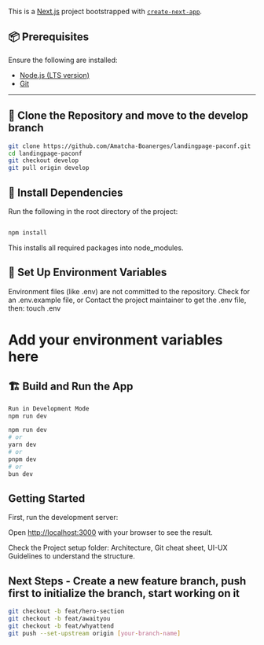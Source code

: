 This is a [Next.js](https://nextjs.org) project bootstrapped with [`create-next-app`](https://nextjs.org/docs/app/api-reference/cli/create-next-app).

## 📦 Prerequisites

Ensure the following are installed:
- [Node.js (LTS version)](https://nodejs.org/)
- [Git](https://git-scm.com/)

---

## 🔁 Clone the Repository and move to the develop branch


```bash
git clone https://github.com/Amatcha-Boanerges/landingpage-paconf.git
cd landingpage-paconf
git checkout develop
git pull origin develop

```


## 📂 Install Dependencies

Run the following in the root directory of the project:

```bash

npm install

```

This installs all required packages into node_modules.

## 🔐 Set Up Environment Variables

Environment files (like .env) are not committed to the repository.
Check for an .env.example file, or
Contact the project maintainer to get the .env file, then:
touch .env

# Add your environment variables here

## 🏗️ Build and Run the App

```bash
Run in Development Mode
npm run dev

npm run dev
# or
yarn dev
# or
pnpm dev
# or
bun dev

```

<!-- Build for Production
npm run build

Start in Production
npm start -->

## Getting Started

First, run the development server:

Open [http://localhost:3000](http://localhost:3000) with your browser to see the result.

Check the Project setup folder: Architecture, Git cheat sheet, UI-UX Guidelines to understand the structure.

## Next Steps - Create a new feature branch, push first to initialize the branch, start working on it

```bash
git checkout -b feat/hero-section 
git checkout -b feat/awaityou
git checkout -b feat/whyattend
git push --set-upstream origin [your-branch-name]

```